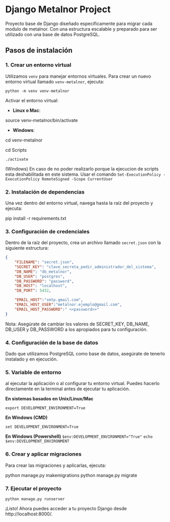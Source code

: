 # Django Metalnor Project

Proyecto base de Django diseñado específicamente para migrar cada modulo de metalnor. Con una estructura escalable y preparado para ser utilizado con una base de datos PostgreSQL.

## Pasos de instalación

### 1. Crear un entorno virtual

Utilizamos `venv` para manejar entornos virtuales. Para crear un nuevo entorno virtual llamado `venv-metalnor`, ejecuta:

````
python -m venv venv-metalnor
````


Activar el entorno virtual:

- **Linux o Mac**:

source venv-metalnor/bin/activate

- **Windows**:

cd venv-metalnor

cd Scripts

```./activate```

(Windows) En caso de no poder realizarlo porque la ejecucion de scripts esta deshabilitada en este sistema. Usar
el comando
```Set-ExecutionPolicy -ExecutionPolicy RemoteSigned -Scope CurrentUser```

### 2. Instalación de dependencias

Una vez dentro del entorno virtual, navega hasta la raíz del proyecto y ejecuta:

pip install -r requirements.txt


### 3. Configuración de credenciales

Dentro de la raíz del proyecto, crea un archivo llamado `secret.json` con la siguiente estructura:

```json
{
    "FILENAME": "secret.json",
    "SECRET_KEY": "clave_secreta_pedir_administrador_del_sistema",
    "DB_NAME": "db_metalnor",
    "DB_USER": "postgres",
    "DB_PASSWORD": "password",
    "DB_HOST": "localhost",
    "DB_PORT": 5432,

    "EMAIL_HOST":"smtp.gmail.com",
    "EMAIL_HOST_USER":"metalnor.ejemplo@gmail.com",
    "EMAIL_HOST_PASSWORD":" <<password>>"
}
```
Nota: Asegúrate de cambiar los valores de SECRET_KEY, DB_NAME, DB_USER y DB_PASSWORD a los apropiados para tu configuración.

### 4. Configuración de la base de datos

Dado que utilizamos PostgreSQL como base de datos, asegúrate de tenerlo instalado y en ejecución.

### 5. Variable de entorno
al ejecutar la aplicación o al configurar tu entorno virtual. Puedes hacerlo directamente en la terminal antes de ejecutar tu aplicación.

**En sistemas basados en Unix/Linux/Mac**

```export DEVELOPMENT_ENVIRONMENT=True```

**En Windows (CMD)**

```set DEVELOPMENT_ENVIRONMENT=True```

**En Windows (Powershell)**
```$env:DEVELOPMENT_ENVIRONMENT="True"```
```echo $env:DEVELOPMENT_ENVIRONMENT```

### 6. Crear y aplicar migraciones

Para crear las migraciones y aplicarlas, ejecuta:

python manage.py makemigrations
python manage.py migrate

### 7. Ejecutar el proyecto

```python manage.py runserver```

¡Listo! Ahora puedes acceder a tu proyecto Django desde http://localhost:8000/.